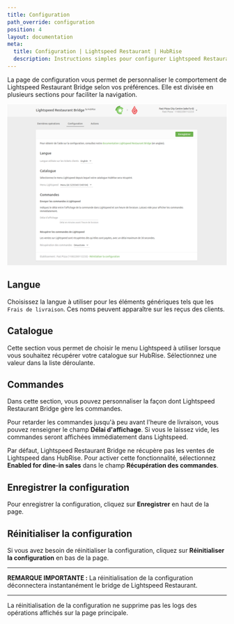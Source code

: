 ```yaml
---
title: Configuration
path_override: configuration
position: 4
layout: documentation
meta:
  title: Configuration | Lightspeed Restaurant | HubRise
  description: Instructions simples pour configurer Lightspeed Restaurant Bridge afin qu'il fonctionne parfaitement avec Lightspeed et d'autres applications connectées à HubRise.
---
```


La page de configuration vous permet de personnaliser le comportement de Lightspeed Restaurant Bridge selon vos préférences. Elle est divisée en plusieurs sections pour faciliter la navigation.

![Page de configuration de Lightspeed Restaurant Bridge](./images/014-configuration-page.png)

## Langue

Choisissez la langue à utiliser pour les éléments génériques tels que les `Frais de livraison`. Ces noms peuvent apparaître sur les reçus des clients.

## Catalogue

Cette section vous permet de choisir le menu Lightspeed à utiliser lorsque vous souhaitez récupérer votre catalogue sur HubRise. Sélectionnez une valeur dans la liste déroulante.

## Commandes

Dans cette section, vous pouvez personnaliser la façon dont Lightspeed Restaurant Bridge gère les commandes.

Pour retarder les commandes jusqu'à peu avant l'heure de livraison, vous pouvez renseigner le champ **Délai d'affichage**. Si vous le laissez vide, les commandes seront affichées immédiatement dans Lightspeed.

Par défaut, Lightspeed Restaurant Bridge ne récupère pas les ventes de Lightspeed dans HubRise. Pour activer cette fonctionnalité, sélectionnez **Enabled for dine-in sales** dans le champ **Récupération des commandes**.

## Enregistrer la configuration

Pour enregistrer la configuration, cliquez sur **Enregistrer** en haut de la page.

## Réinitialiser la configuration

Si vous avez besoin de réinitialiser la configuration, cliquez sur **Réinitialiser la configuration** en bas de la page.

---

**REMARQUE IMPORTANTE :** La réinitialisation de la configuration déconnectera instantanément le bridge de Lightspeed Restaurant.

---

La réinitialisation de la configuration ne supprime pas les logs des opérations affichés sur la page principale.
